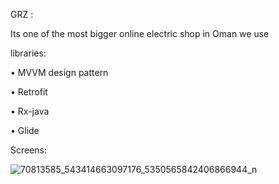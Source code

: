 GRZ :

Its one of the most bigger online electric shop in Oman  we use

 libraries:
 
•	MVVM design pattern

•	Retrofit

•	Rx-java

•	Glide

Screens:


![70813585_543414663097176_5350565842406866944_n](https://user-images.githubusercontent.com/33137985/65039686-1c310b80-d953-11e9-81ea-c3689b599210.jpg)



